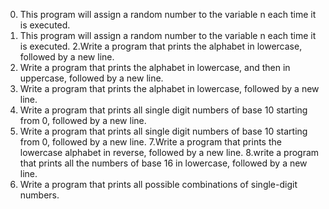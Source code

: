 0. This program will assign a random number to the variable n each time it is executed.
1. This program will assign a random number to the variable n each time it is executed.
2.Write a program that prints the alphabet in lowercase, followed by a new line.
3. Write a program that prints the alphabet in lowercase, and then in uppercase, followed by a new line.
4. Write a program that prints the alphabet in lowercase, followed by a new line.
5. Write a program that prints all single digit numbers of base 10 starting from 0, followed by a new line.
6. Write a program that prints all single digit numbers of base 10 starting from 0, followed by a new line.
7.Write a program that prints the lowercase alphabet in reverse, followed by a new line.
8.write a program that prints all the numbers of base 16 in lowercase, followed by a new line.
9. Write a program that prints all possible combinations of single-digit numbers.
